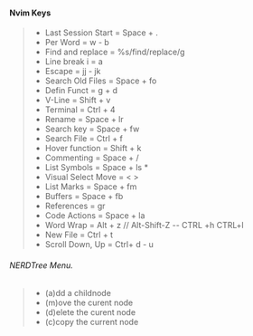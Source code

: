 #### Nvim Keys
> - Last Session Start = Space + . 
> - Per Word = w - b
> - Find and replace = %s/find/replace/g
> - Line break i = a
> - Escape = jj - jk  
> - Search Old Files = Space + fo
> - Defin Funct = g + d
> - V-Line = Shift + v
> - Terminal = Ctrl + 4
> - Rename = Space + lr
> - Search key = Space + fw
> - Search File = Ctrl + f
> - Hover function = Shift + k
> - Commenting = Space + /
> - List Symbols = Space + ls *
> - Visual Select Move = < >
> - List Marks = Space + fm
> - Buffers = Space + fb
> - References = gr
> - Code Actions = Space + la
> - Word Wrap = Alt + z  // Alt-Shift-Z -- CTRL +h CTRL+l
> - New File = Ctrl + t
> - Scroll Down, Up = Ctrl+ d - u
###### NERDTree Menu.
> - (a)dd a childnode
> - (m)ove the curent node
> - (d)elete the curent node
> - (c)copy the current node
